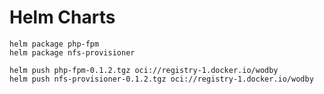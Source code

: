 # Helm Charts

```
helm package php-fpm
helm package nfs-provisioner
```

```
helm push php-fpm-0.1.2.tgz oci://registry-1.docker.io/wodby
helm push nfs-provisioner-0.1.2.tgz oci://registry-1.docker.io/wodby
```
